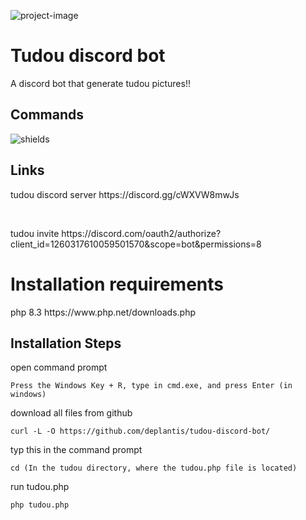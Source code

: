 

<p><img src="https://i.postimg.cc/nzgBQ7QZ/rsz-1schermafbeelding-2024-07-18-223921.png" alt="project-image"></p>
<h1  id="title">Tudou discord bot</h1>
<p id="description">A discord bot that generate tudou pictures!!</p>


<h2>Commands</h2>
<p><img src="https://i.postimg.cc/3N371fGZ/image.png" alt="shields"></p>

<h2>Links</h2>
<p>tudou discord server https://discord.gg/cWXVW8mwJs</p> <br>
<p>tudou invite https://discord.com/oauth2/authorize?client_id=1260317610059501570&scope=bot&permissions=8</p>


<h1>Installation requirements </h1>
<P>php 8.3 https://www.php.net/downloads.php </P>


<h2>Installation Steps</h2>
<p>open command prompt</p>

```
Press the Windows Key + R, type in cmd.exe, and press Enter (in windows)
```

<p>download all files from github</p>

```
curl -L -O https://github.com/deplantis/tudou-discord-bot/
```
<p>typ this in the command prompt </p>

```
cd (In the tudou directory, where the tudou.php file is located)
```
<p>run tudou.php</p>

```
php tudou.php
```
